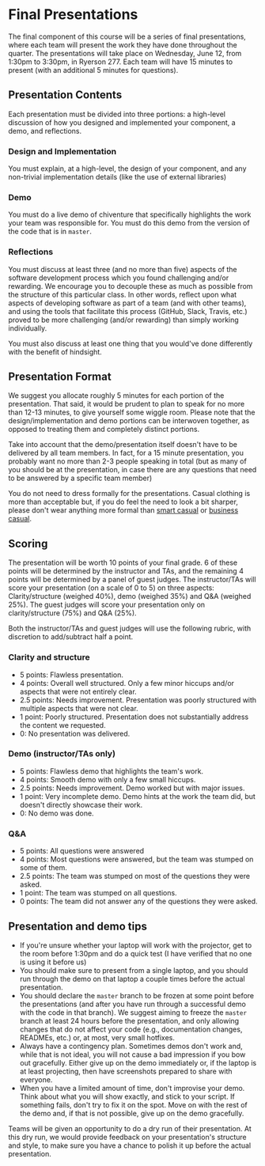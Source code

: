 # Final Presentations

The final component of this course will be a series of final presentations, where each team will present the work they have done throughout the quarter. The presentations will take place on Wednesday, June 12, from 1:30pm to 3:30pm, in Ryerson 277. Each team will have 15 minutes to present (with an additional 5 minutes for questions).

## Presentation Contents

Each presentation must be divided into three portions: a high-level discussion of how you designed and implemented your component, a demo, and reflections.

### Design and Implementation

You must explain, at a high-level, the design of your component, and any non-trivial implementation details (like the use of external libraries)

### Demo

You must do a live demo of chiventure that specifically highlights the work your team was responsible for. You must do this demo from the version of the code that is in `master`.

### Reflections

You must discuss at least three (and no more than five) aspects of the software development process which you found challenging and/or rewarding. We encourage you to decouple these as much as possible from the structure of this particular class. In other words, reflect upon what aspects of developing software as part of a team (and with other teams), and using the tools that facilitate this process (GitHub, Slack, Travis, etc.) proved to be more challenging (and/or rewarding) than simply working individually.

You must also discuss at least one thing that you would've done differently with the benefit of hindsight.

## Presentation Format

We suggest you allocate roughly 5 minutes for each portion of the presentation. That said, it would be prudent to plan to speak for no more than 12-13 minutes, to give yourself some wiggle room. Please note that the design/implementation and demo portions can be interwoven together, as opposed to treating them and completely distinct portions.

Take into account that the demo/presentation itself doesn't have to be delivered by all team members. In fact, for a 15 minute presentation, you probably want no more than 2-3 people speaking in total (but as many of you should be at the presentation, in case there are any questions that need to be answered by a specific team member)

You do not need to dress formally for the presentations. Casual clothing is more than acceptable but, if you do feel the need to look a bit sharper, please don't wear anything more formal than [smart casual](https://en.wikipedia.org/wiki/Smart_casual) or [business casual](https://en.wikipedia.org/wiki/Business_casual).

## Scoring

The presentation will be worth 10 points of your final grade. 6 of these points will be determined by the instructor and TAs, and the remaining 4 points will be determined by a panel of guest judges. The  instructor/TAs will score your presentation (on a scale of 0 to 5) on three aspects: Clarity/structure (weighed 40%), demo (weighed 35%) and Q&A (weighed 25%). The guest judges will score your presentation only on clarity/structure (75%) and Q&A (25%).

Both the instructor/TAs and guest judges will use the following rubric, with discretion to add/subtract half a point.

### Clarity and structure

- 5 points: Flawless presentation.
- 4 points: Overall well structured. Only a few minor hiccups and/or aspects that were not entirely clear.
- 2.5 points: Needs improvement. Presentation was poorly structured with multiple aspects that were not clear.
- 1 point: Poorly structured. Presentation does not substantially address the content we requested.
- 0: No presentation was delivered.

### Demo (instructor/TAs only)

- 5 points: Flawless demo that highlights the team's work.
- 4 points: Smooth demo with only a few small hiccups.
- 2.5 points: Needs improvement. Demo worked but with major issues.
- 1 point: Very incomplete demo. Demo hints at the work the team did, but doesn't directly showcase their work.
- 0: No demo was done.

### Q&A

- 5 points: All questions were answered
- 4 points: Most questions were answered, but the team was stumped on some of them.
- 2.5 points: The team was stumped on most of the questions they were asked.
- 1 point: The team was stumped on all questions.
- 0 points: The team did not answer any of the questions they were asked.


## Presentation and demo tips

- If you're unsure whether your laptop will work with the projector, get to the room before 1:30pm and do a quick test (I have verified that no one is using it before us)
- You should make sure to present from a single laptop, and you should run through the demo on that laptop a couple times before the actual presentation.
- You should declare the `master` branch to be frozen at some point before the presentations (and after you have run through a successful demo with the code in that branch). We suggest aiming to freeze the `master` branch at least 24 hours before the presentation, and only allowing changes that do not affect your code (e.g., documentation changes, READMEs, etc.) or, at most, very small hotfixes.
- Always have a contingency plan. Sometimes demos don't work and, while that is not ideal, you will not cause a bad impression if you bow out gracefully. Either give up on the demo immediately or, if the laptop is at least projecting, then have screenshots prepared to share with everyone. 
- When you have a limited amount of time, don't improvise your demo. Think about what you will show exactly, and stick to your script. If something fails, don't try to fix it on the spot. Move on with the rest of the demo and, if that is not possible, give up on the demo gracefully.


Teams will be given an opportunity to do a dry run of their presentation. At this dry run, we would provide feedback on your presentation's structure and style, to make sure you have a chance to polish it up before the actual presentation.

